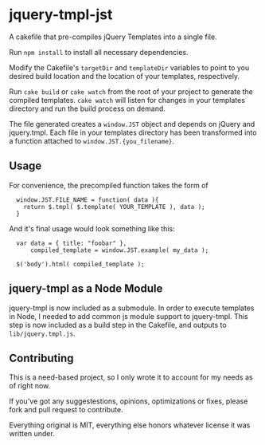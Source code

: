 # jquery-tmpl-jst

A cakefile that pre-compiles jQuery Templates into a single file.

Run `npm install` to install all necessary dependencies.

Modify the Cakefile's `targetDir` and `templateDir` variables to point
to you desired build location and the location of your templates,
respectively.

Run `cake build` or `cake watch` from the root of your project to
generate the compiled templates. `cake watch` will listen for changes in
your templates directory and run the build process on demand.

The file generated creates a `window.JST` object and depends on jQuery and
jquery.tmpl. Each file in your templates directory has been transformed
into a function attached to `window.JST.{you_filename}`.

## Usage

For convenience, the precompiled function takes the form of

      window.JST.FILE_NAME = function( data ){
        return $.tmpl( $.template( YOUR_TEMPLATE ), data );
      }

And it's final usage would look something like this:

      var data = { title: "foobar" },
          compiled_template = window.JST.example( my_data );

      $('body').html( compiled_template );

## jquery-tmpl as a Node Module

jquery-tmpl is now included as a submodule. In order to execute
templates in Node, I needed to add common js module support to
jquery-tmpl. This step is now included as a build step in the Cakefile,
and outputs to `lib/jquery.tmpl.js`.

## Contributing

This is a need-based project, so I only wrote it to account for my
needs as of right now.

If you've got any suggestestions, opinions, optimizations or fixes,
please fork and pull request to contribute.

Everything original is MIT, everything else honors whatever license it
was written under.
